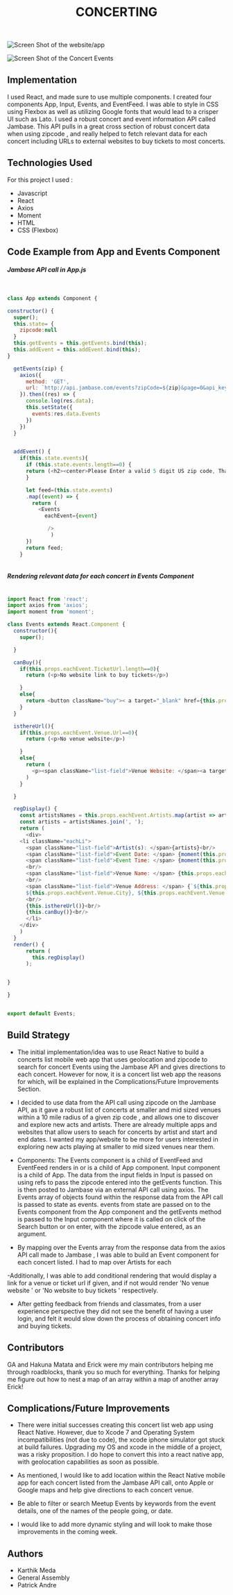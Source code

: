
# <center> CONCERTING </center>
<br>

![Screen Shot of the website/app](./Concerting1.png)

![Screen Shot of the Concert Events](./Concerting2.png)


## Implementation
 I used React, and made sure to use multiple components. I created four components App, Input, Events, and EventFeed. I was able to style in CSS using Flexbox as well as utilizing Google fonts that would lead to a crisper UI such as Lato. I used a robust concert and event information API called Jambase. This API pulls in a great cross section of robust concert data when using zipcode , and really helped to fetch relevant data for each concert including URLs to external websites to buy tickets to most concerts.


## Technologies Used

For this project I used :
- Javascript
- React
- Axios
- Moment
- HTML
- CSS (Flexbox)



## Code Example from App and Events Component

##### Jambase API call in App.js

````javascript


class App extends Component {

constructor() {
  super();
  this.state= {
    zipcode:null
  }
  this.getEvents = this.getEvents.bind(this);
  this.addEvent = this.addEvent.bind(this);
}

  getEvents(zip) {
    axios({
      method: 'GET',
      url: `http://api.jambase.com/events?zipCode=${zip}&page=0&api_key=qzkxpjpx99tzazg3jubf7ts4`,
    }).then((res) => {
      console.log(res.data);
      this.setState({
        events:res.data.Events
      })
    })
  }


  addEvent() {
    if(this.state.events){
      if (this.state.events.length==0) {
      return (<h2><center>Please Enter a valid 5 digit US zip code, Thanks!</center></h2>)
      }

      let feed=(this.state.events)
      .map((event) => {
        return (
          <Events
            eachEvent={event}

             />
              )
      })
      return feed;
    }



````

##### Rendering relevant data for each concert in Events Component

````javascript

import React from 'react';
import axios from 'axios';
import moment from 'moment';

class Events extends React.Component {
  constructor(){
    super();

  }

  canBuy(){
    if(this.props.eachEvent.TicketUrl.length==0){
      return (<p>No website link to buy tickets</p>)

    }
    else{
      return <button className="buy">< a target="_blank" href={this.props.eachEvent.TicketUrl}>Buy Tickets</a></button>
    }
  }

  isthereUrl(){
    if(this.props.eachEvent.Venue.Url==0){
      return (<p>No venue website</p>)

    }
    else{
      return (
        <p><span className="list-field">Venue Website: </span><a target="_blank" href={this.props.eachEvent.Venue.Url}>{this.props.eachEvent.Venue.Url}</a></p>
      )
    }

  }

  regDisplay() {
    const artistsNames = this.props.eachEvent.Artists.map(artist => artist.Name);
    const artists = artistsNames.join(', ');
    return (
      <div>
    <li className="eachLi">
      <span className="list-field">Artist(s): </span>{artists}<br/>
      <span className="list-field">Event Date: </span> {moment(this.props.eachEvent.Date).format('MM/DD/YYYY')}<br/>
      <span className="list-field">Event Time: </span> {moment(this.props.eachEvent.Date).format('hh:mm a')}<br/>
      <br/>
      <span className="list-field">Venue Name: </span> {this.props.eachEvent.Venue.Name}<br/>
      <br/>
      <span className="list-field">Venue Address: </span> {`${this.props.eachEvent.Venue.Address}
      ${this.props.eachEvent.Venue.City}, ${this.props.eachEvent.Venue.StateCode} ${this.props.eachEvent.Venue.ZipCode}`}<br/>
      <br/>
      {this.isthereUrl()}<br/>
      {this.canBuy()}<br/>
      </li>
    </div>
    )
  }
  render() {
      return (
        this.regDisplay()
      );


}

}


export default Events;

````

## Build Strategy

- The initial implementation/idea was to use React Native to build a concerts list mobile web app that uses geolocation and zipcode to search for concert Events using the Jambase API and gives directions to each concert. However for now, it is a concert list web app the reasons for which, will be explained in the Complications/Future Improvements Section.

- I decided to use data from the API call using zipcode on the Jambase API, as it gave a robust list of concerts at smaller and mid sized venues within a 10 mile radius of a given zip code , and allows one to discover and explore new acts and artists. There are already multiple apps and websites that allow users to seach for concerts by artist and start and end dates. I wanted my app/website to be more for users interested in exploring new acts playing at smaller to mid sized venues near them.

- Components: The Events component is a child of EventFeed and EventFeed renders in or is a child of App component. Input component is a child of App. The data from the input fields in Input is passed on using refs to pass the zipcode entered into the getEvents function. This is then posted to Jambase via an external API call using axios. The Events array of objects found within the response data from the API call is passed to state as events. events from state are passed on to the Events component from the App component and the getEvents method is passed to the Input component where it is called on click of the Search button or on enter, with the zipcode value entered, as an argument.

- By mapping over the Events array from the response data from the axios API call made to Jambase , I was able to build an Event component for each concert listed. I had to map over Artists for each

-Additionally, I was able to add conditional rendering that would display a link for a venue or ticket url if given, and if not would render 'No venue website ' or  'No website to buy tickets ' respectively.

- After getting feedback from friends and classmates, from a user experience perspective they did not see the benefit of having a user login, and felt it would slow down the process of obtaining concert info and buying tickets.


## Contributors
GA and Hakuna Matata and Erick were my main contributors helping me through roadblocks, thank you so much for everything. Thanks for helping me figure out how to nest a map of an array within a map of another array Erick!

## Complications/Future Improvements

- There were initial successes creating this concert list web app using React Native. However, due to Xcode 7 and Operating System incompatibilities (not due to code), the xcode iphone simulator got stuck at build failures. Upgrading my OS and xcode in the middle of a project, was a risky proposition. I do hope to convert this into a react native app, with geolocation capabilities as soon as possible.

- As mentioned, I would like to add location within the React Native mobile app for each concert listed from the Jambase API call, onto Apple or Google maps and help give directions to each concert venue. 

- Be able to filter or search Meetup Events by keywords from the event details, one of the names of the people going, or date.

- I would like to add more dynamic styling  and will look to make those improvements in the coming week.


## Authors

- Karthik Meda
- General Assembly
- Patrick Andre
